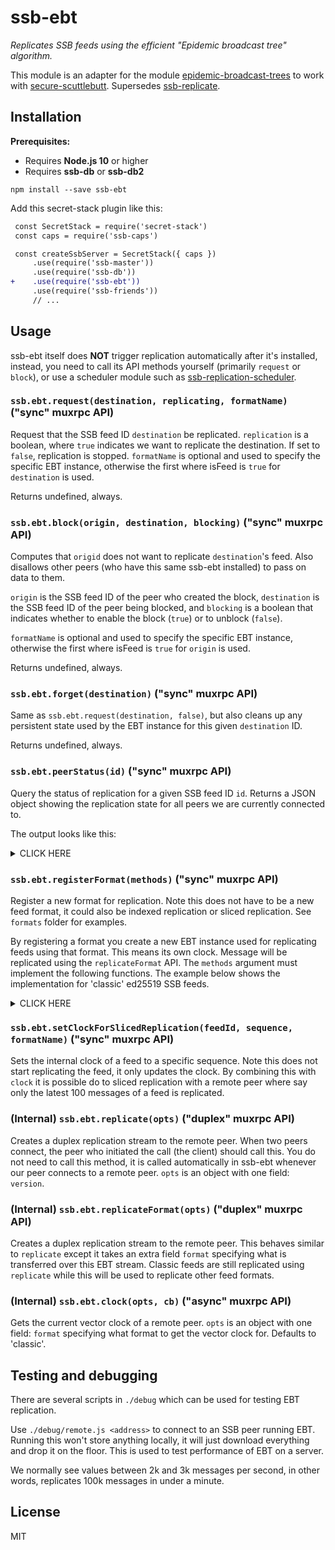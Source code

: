 # ssb-ebt

*Replicates SSB feeds using the efficient "Epidemic broadcast tree" algorithm.*

This module is an adapter for the module [epidemic-broadcast-trees](https://github.com/ssbc/epidemic-broadcast-trees)
to work with [secure-scuttlebutt](http://scuttlebutt.nz/). Supersedes
[ssb-replicate](https://github.com/ssbc/ssb-replicate).

## Installation

**Prerequisites:**

- Requires **Node.js 10** or higher
- Requires **ssb-db** or **ssb-db2**

```
npm install --save ssb-ebt
```

Add this secret-stack plugin like this:

```diff
 const SecretStack = require('secret-stack')
 const caps = require('ssb-caps')

 const createSsbServer = SecretStack({ caps })
     .use(require('ssb-master'))
     .use(require('ssb-db'))
+    .use(require('ssb-ebt'))
     .use(require('ssb-friends'))
     // ...
```

## Usage

ssb-ebt itself does **NOT** trigger replication automatically after it's
installed, instead, you need to call its API methods yourself (primarily
`request` or `block`), or use a scheduler module such as
[ssb-replication-scheduler](https://github.com/ssb-ngi-pointer/ssb-replication-scheduler).

### `ssb.ebt.request(destination, replicating, formatName)` ("sync" muxrpc API)

Request that the SSB feed ID `destination` be replicated. `replication` is a
boolean, where `true` indicates we want to replicate the destination. If set to
`false`, replication is stopped. `formatName` is optional and used to specify
the specific EBT instance, otherwise the first where isFeed is `true` for
`destination` is used.

Returns undefined, always.

### `ssb.ebt.block(origin, destination, blocking)` ("sync" muxrpc API)

Computes that `origid` does not want to replicate `destination`'s feed. Also
disallows other peers (who have this same ssb-ebt installed) to pass on data to
them.

`origin` is the SSB feed ID of the peer who created the block, `destination` is
the SSB feed ID of the peer being blocked, and `blocking` is a boolean that
indicates whether to enable the block (`true`) or to unblock (`false`).

`formatName` is optional and used to specify the specific EBT instance,
otherwise the first where isFeed is `true` for `origin` is used.

Returns undefined, always.

### `ssb.ebt.forget(destination)` ("sync" muxrpc API)

Same as `ssb.ebt.request(destination, false)`, but also cleans up any persistent
state used by the EBT instance for this given `destination` ID.

Returns undefined, always.

### `ssb.ebt.peerStatus(id)` ("sync" muxrpc API)

Query the status of replication for a given SSB feed ID `id`. Returns a JSON
object showing the replication state for all peers we are currently
connected to.

The output looks like this:

<details>
<summary>CLICK HERE</summary>

```js
{
  "id": "@EMovhfIrFk4NihAKnRNhrfRaqIhBv1Wj8pTxJNgvCCY=.ed25519",
  "seq": 13293, //the sequence we have locally.
  "peers": {
    //where each of these peers are up to:
    "@TRE4lNNXrtx3KK9Tgks2so2PjCP6w9tRvsy7wyqiyo4=.ed25519": {
      "seq": 13293, //the sequence this peer has acknowledged, we definitely know they have this number.
      "replicating": {
        "tx": true,
        "rx": true,
        "sent": 13293, //the sequence we have sent to this peer. They _probably_ have this, but not gauranteed.
        "requested": 13293 //the sequence we requested from this peer
      }
    },
    "@h1fDsZgwBtZndnRDHCFV84TMZYl16m3zhyTTQsE/V94=.ed25519": {
      "seq": 13293,
      "replicating": {
        "tx": true,
        "rx": false,
        "sent": 13293,
        "requested": 13293
      }
    }
  }
}
```
</details>

### `ssb.ebt.registerFormat(methods)` ("sync" muxrpc API)

Register a new format for replication. Note this does not have to be a
new feed format, it could also be indexed replication or sliced
replication. See `formats` folder for examples.

By registering a format you create a new EBT instance used for
replicating feeds using that format. This means its own clock. Message
will be replicated using the `replicateFormat` API. The `methods`
argument must implement the following functions. The example below
shows the implementation for 'classic' ed25519 SSB feeds.

<details>
<summary>CLICK HERE</summary>

```js
{
  name: 'classic',
  // In case `isFeed` needs to load some state asynchronously
  prepareForIsFeed(sbot, feedId, cb) {
    cb()
  },
  // used in request, block, cleanClock, sbot.post, vectorClock
  isFeed(sbot, feedId) {
    return ref.isFeed(feedId)
  },
  getAtSequence(sbot, pair, cb) {
    sbot.getAtSequence([pair.id, pair.sequence], (err, msg) => {
      cb(err, msg ? msg.value : null)
    })
  },
  appendMsg(sbot, msgVal, cb) {
    sbot.add(msgVal, (err, msg) => {
      cb(err && err.fatal ? err : null, msg)
    })
  },
  // used in onAppend
  convertMsg(msgVal) {
    return msgVal
  },
  // used in vectorClock
  isReady(sbot) {
    return Promise.resolve(true)
  },

  // used in ebt:stream to distinguish between messages and notes
  isMsg(msgVal) {
    return Number.isInteger(msgVal.sequence) && msgVal.sequence > 0 &&
      ref.isFeed(msgVal.author) && msgVal.content
  },
  // used in ebt:events
  getMsgAuthor(msgVal) {
    return msgVal.author
  },
  // used in ebt:events
  getMsgSequence(msgVal) {
    return msgVal.sequence
  }
}
```
</details>

### `ssb.ebt.setClockForSlicedReplication(feedId, sequence, formatName)` ("sync" muxrpc API)

Sets the internal clock of a feed to a specific sequence. Note this
does not start replicating the feed, it only updates the clock. By
combining this with `clock` it is possible do to sliced replication
with a remote peer where say only the latest 100 messages of a feed is
replicated.

### (Internal) `ssb.ebt.replicate(opts)` ("duplex" muxrpc API)

Creates a duplex replication stream to the remote peer. When two peers connect,
the peer who initiated the call (the client) should call this. You do not need
to call this method, it is called automatically in ssb-ebt whenever our peer
connects to a remote peer. `opts` is an object with one field: `version`.

### (Internal) `ssb.ebt.replicateFormat(opts)` ("duplex" muxrpc API)

Creates a duplex replication stream to the remote peer. This behaves
similar to `replicate` except it takes an extra field `format`
specifying what is transferred over this EBT stream. Classic feeds are
still replicated using `replicate` while this will be used to
replicate other feed formats.

### (Internal) `ssb.ebt.clock(opts, cb)` ("async" muxrpc API)

Gets the current vector clock of a remote peer. `opts` is an object
with one field: `format` specifying what format to get the vector
clock for. Defaults to 'classic'.

## Testing and debugging

There are several scripts in `./debug` which can be used for testing EBT
replication.

Use `./debug/remote.js <address>` to connect to an SSB peer running EBT. Running
this won't store anything locally, it will just download everything and drop it
on the floor. This is used to test performance of EBT on a server.

We normally see values between 2k and 3k messages per second, in other words,
replicates 100k messages in under a minute.

## License

MIT
